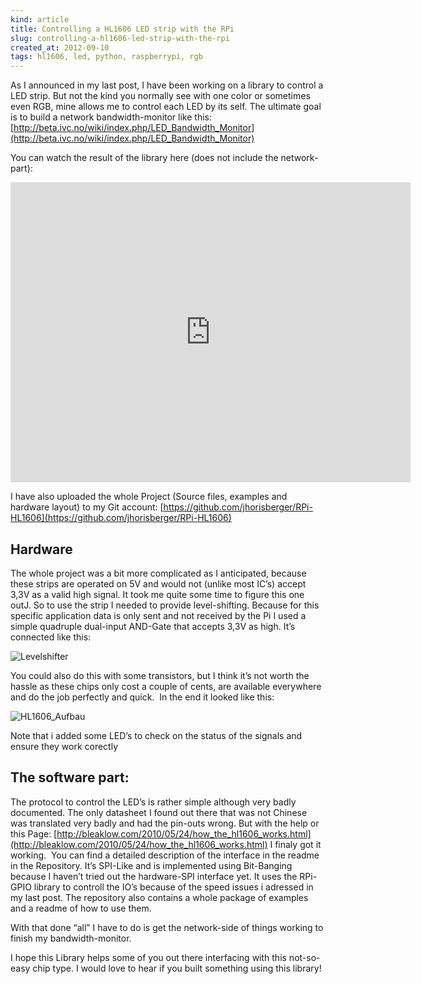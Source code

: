 ```yaml
---
kind: article
title: Controlling a HL1606 LED strip with the RPi
slug: controlling-a-hl1606-led-strip-with-the-rpi
created_at: 2012-09-10
tags: hl1606, led, python, raspberrypi, rgb
---
```


As I announced in my last post, I have been working on a library to control a LED strip. 
But not the kind you normally see with one color or sometimes even RGB, mine allows me 
to control each LED by its self. The ultimate goal is to build a network bandwidth-monitor 
like this: [http://beta.ivc.no/wiki/index.php/LED_Bandwidth_Monitor](http://beta.ivc.no/wiki/index.php/LED_Bandwidth_Monitor)

You can watch the result of the library here (does not include the network-part):

<iframe src="http://www.youtube.com/embed/Z8JLlTDMZ-c" frameborder="0" width="640" height="480"></iframe>

I have also uploaded the whole Project (Source files, examples and hardware layout) 
to my Git account: [https://github.com/jhorisberger/RPi-HL1606](https://github.com/jhorisberger/RPi-HL1606)

## Hardware

The whole project was a bit more complicated as I anticipated, because these strips 
are operated on 5V and would not (unlike most IC’s) accept 3,3V as a valid high signal. 
It took me quite some time to figure this one outJ. So to use the strip I needed to 
provide level-shifting. Because for this specific application data is only sent and 
not received by the Pi I used a simple quadruple dual-input AND-Gate that accepts 3,3V 
as high. It’s connected like this:

![](images/Levelshifter.jpg "Levelshifter")

You could also do this with some transistors, but I think it’s not worth the hassle 
as these chips only cost a couple of cents, are available everywhere and do the job 
perfectly and quick.  In the end it looked like this:

![](images/HL1606_Aufbau-1024x613.jpg "HL1606_Aufbau")

Note that i added some LED’s to check on the status of the signals and ensure they work corectly

## The software part:

The protocol to control the LED’s is rather simple although very badly documented. 
The only datasheet I found out there that was not Chinese was translated very badly 
and had the pin-outs wrong. But with the help or this 
Page: [http://bleaklow.com/2010/05/24/how_the_hl1606_works.html](http://bleaklow.com/2010/05/24/how_the_hl1606_works.html) 
I finaly got it working.  You can find a detailed description of the interface in 
the readme in the Repository. It’s SPI-Like and is implemented using Bit-Banging 
because I haven’t tried out the hardware-SPI interface yet. It uses the RPi-GPIO 
library to controll the IO’s because of the speed issues i adressed in my last post.
The repository also contains a whole package of examples and a readme of how to use them.

With that done “all” I have to do is get the network-side of things working to finish 
my bandwidth-monitor.

I hope this Library helps some of you out there interfacing with this not-so-easy chip type. 
I would love to hear if you built something using this library!
